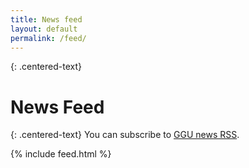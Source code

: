 ```yaml
---
title: News feed
layout: default
permalink: /feed/
---
```


{: .centered-text}
# News Feed

{: .centered-text}
You can subscribe to [GGU news RSS](/rss.xml).

{% include feed.html %}

